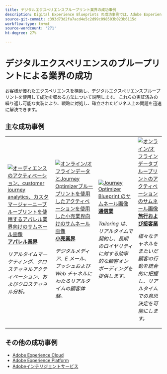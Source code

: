 ```yaml
---
title: デジタルエクスペリエンスブループリント業界の成功事例
description: Digital Experience Blueprints の成功事例では、Adobe Experience Platformを活用したAdobe Experience Cloud Applications を使用して、様々な業界がビジネス価値を実現している様子を紹介しています。
source-git-commit: c393d73d2fa7acd4e5c2d99c098503b023b6115d
workflow-type: tm+mt
source-wordcount: '271'
ht-degree: 27%

---
```



# デジタルエクスペリエンスのブループリントによる業界の成功

お客様が優れたエクスペリエンスを構築し、デジタルエクスペリエンスブループリントを使用して成功を収める方法について説明します。 これらの実証済みの繰り返し可能な実装により、戦略に対処し、確立されたビジネス上の問題を迅速に解決できます。

## 主な成功事例

<table style="table-layout:fixed">
<tr>
  <td>
    <a href="https://experienceleague.adobe.com/docs/blueprints-learn/architecture/audience-activation/platform-and-applications.html?lang=ja"><img alt="オーディエンスのアクティベーション、customer journey analytics、カスタマージャーニーブループリントを使用するアパレル業界向けのサムネール画像" src="https://experienceleague.adobe.com/docs/blueprints-learn/assets/aep+apps_vertical.svg?lang=en"/></a>
    <div><a href="https://experienceleague.adobe.com/docs/blueprints-learn/architecture/audience-activation/platform-and-applications.html?lang=en"><strong>アパレル業界</strong></a></div>
    <p><em>リアルタイムマーケティング、クロスチャネルアクティベーション、およびクロスチャネル分析。</em></p>
  </td>
  <td>
    <a href="https://experienceleague.adobe.com/docs/blueprints-learn/architecture/customer-journeys/journey-optimizer.html?lang=ja"><img alt="オンライン/オフラインデータとJourney Optimizerブループリントを使用したアクティベーションを使用した小売業界向けのサムネール画像" src="https://experienceleague.adobe.com/docs/blueprints-learn/assets/aep+apps_vertical.svg?lang=en"/></a>
    <div><a href="https://experienceleague.adobe.com/docs/blueprints-learn/architecture/customer-journeys/journey-optimizer.html?lang=en"><strong>小売業界</strong></a></div>
    <p><em>デジタルメディア、E メール、プッシュおよび Web チャネルにわたるリアルタイムの顧客体験。</em></p>
  </td>
  <td>
    <a href="https://experienceleague.adobe.com/docs/blueprints-learn/architecture/customer-journeys/journey-optimizer.html?lang=en"><img alt="Journey Optimizer Blueprint のサムネール画像" src="https://experienceleague.adobe.com/docs/blueprints-learn/assets/journey-optimizer.png?lang=en" /></a>
    <div><a href="https://experienceleague.adobe.com/docs/blueprints-learn/architecture/customer-journeys/journey-optimizer.html?lang=en"><strong>通信業</strong></a></div>
    <p><em>Tailoring は、リアルタイムで契約し、長期のロイヤリティに対する効率的な顧客オンボーディングを提供します。</em></p>
  </td>
  <td>
    <a href="https://experienceleague.adobe.com/docs/blueprints-learn/architecture/audience-activation/online-offline.html?lang=ja"><img alt="オンライン/オフラインデータブループリントのアクティベーションのサムネール画像" src="https://experienceleague.adobe.com/docs/blueprints-learn/assets/online_offline_activation.svg" /></a>
    <div><a href="https://experienceleague.adobe.com/docs/blueprints-learn/architecture/audience-activation/online-offline.html?lang=en"><strong>旅行および接客業</strong></a></div>
    <p><em>様々なチャネルをまたいだ顧客の行動を統合的に把握し、リアルタイムでの意思決定を可能にします。</em></p>
  </td>
</tr>
</table>

## その他の成功事例

* <a href="https://business.adobe.com/customer-success-stories/index.html?Products+%26+Services=Experience">Adobe Experience Cloud</a>
* <a href="https://business.adobe.com/customer-success-stories/index.html?Products+%26+Services=Experience+Platform">Adobe Experience Platform</a>
* <a href="https://business.adobe.com/customer-success-stories/index.html?Products+%26+Services=Intelligent+Services">Adobeインテリジェントサービス</a>


